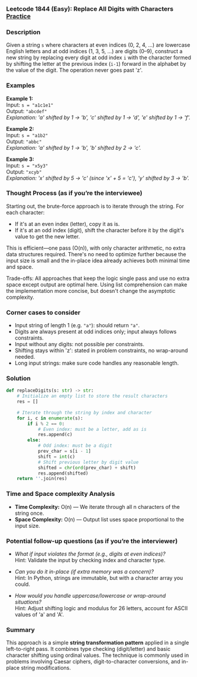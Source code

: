 ### Leetcode 1844 (Easy): Replace All Digits with Characters [Practice](https://leetcode.com/problems/replace-all-digits-with-characters)

### Description  
Given a string `s` where characters at even indices (0, 2, 4, ...) are lowercase English letters and at odd indices (1, 3, 5, ...) are digits (0–9), construct a new string by replacing every digit at odd index `i` with the character formed by shifting the letter at the previous index (`i-1`) forward in the alphabet by the value of the digit. The operation never goes past 'z'.

### Examples  

**Example 1:**  
Input: `s = "a1c1e1"`  
Output: `"abcdef"`  
*Explanation: 'a' shifted by 1 → 'b', 'c' shifted by 1 → 'd', 'e' shifted by 1 → 'f'.*

**Example 2:**  
Input: `s = "a1b2"`  
Output: `"abbc"`  
*Explanation: 'a' shifted by 1 → 'b', 'b' shifted by 2 → 'c'.*

**Example 3:**  
Input: `s = "x5y3"`  
Output: `"xcyb"`  
*Explanation: 'x' shifted by 5 → 'c' (since 'x' + 5 = 'c'), 'y' shifted by 3 → 'b'.*

### Thought Process (as if you’re the interviewee)  
Starting out, the brute-force approach is to iterate through the string. For each character:
- If it's at an even index (letter), copy it as is.
- If it's at an odd index (digit), shift the character before it by the digit's value to get the new letter.

This is efficient—one pass (O(n)), with only character arithmetic, no extra data structures required. There's no need to optimize further because the input size is small and the in-place idea already achieves both minimal time and space.

Trade-offs: All approaches that keep the logic single pass and use no extra space except output are optimal here. Using list comprehension can make the implementation more concise, but doesn't change the asymptotic complexity.

### Corner cases to consider  
- Input string of length 1 (e.g. `"a"`): should return `"a"`.
- Digits are always present at odd indices only; input always follows constraints.
- Input without any digits: not possible per constraints.
- Shifting stays within 'z': stated in problem constraints, no wrap-around needed.
- Long input strings: make sure code handles any reasonable length.

### Solution

```python
def replaceDigits(s: str) -> str:
    # Initialize an empty list to store the result characters
    res = []
    
    # Iterate through the string by index and character
    for i, c in enumerate(s):
        if i % 2 == 0:
            # Even index: must be a letter, add as is
            res.append(c)
        else:
            # Odd index: must be a digit
            prev_char = s[i - 1]
            shift = int(c)
            # Shift previous letter by digit value
            shifted = chr(ord(prev_char) + shift)
            res.append(shifted)
    return ''.join(res)
```

### Time and Space complexity Analysis  

- **Time Complexity:** O(n) — We iterate through all n characters of the string once.
- **Space Complexity:** O(n) — Output list uses space proportional to the input size.

### Potential follow-up questions (as if you’re the interviewer)  

- *What if input violates the format (e.g., digits at even indices)?*  
  Hint: Validate the input by checking index and character type.

- *Can you do it in-place (if extra memory was a concern)?*  
  Hint: In Python, strings are immutable, but with a character array you could.

- *How would you handle uppercase/lowercase or wrap-around situations?*  
  Hint: Adjust shifting logic and modulus for 26 letters, account for ASCII values of 'a' and 'A'.

### Summary
This approach is a simple **string transformation pattern** applied in a single left-to-right pass. It combines type checking (digit/letter) and basic character shifting using ordinal values. The technique is commonly used in problems involving Caesar ciphers, digit-to-character conversions, and in-place string modifications.